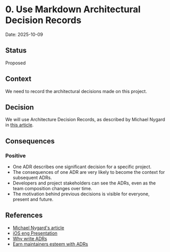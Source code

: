 # 0. Use Markdown Architectural Decision Records

Date: 2025-10-09

## Status

Proposed

## Context

We need to record the architectural decisions made on this project.

## Decision

We will use Architecture Decision Records, as described by Michael Nygard in [this article](http://thinkrelevance.com/blog/2011/11/15/documenting-architecture-decisions).

## Consequences

### Positive
- One ADR describes one significant decision for a specific project.
- The consequences of one ADR are very likely to become the context for subsequent ADRs.
- Developers and project stakeholders can see the ADRs, even as the team composition changes over time.
- The motivation behind previous decisions is visible for everyone, present and future.

## References
- [Michael Nygard's article](http://thinkrelevance.com/blog/2011/11/15/documenting-architecture-decisions)
- [iOS eng Presentation](https://docs.google.com/presentation/d/1hnA-TbBiXVbEdkLyxoAAyAwZrIYBjbkBu7-Egisk_GA/edit?usp=sharing)
- [Why write ADRs](https://github.blog/engineering/architecture-optimization/why-write-adrs/)
- [Earn maintainers esteem with ADRs](https://understandlegacycode.com/blog/earn-maintainers-esteem-with-adrs/#adrs-are-simple-markdown-files)
